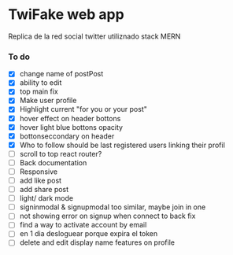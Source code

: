 # TwiFake web app

Replica de la red social twitter utiliznado stack MERN

### To do

- [x] change name of postPost
- [x] ability to edit
- [x] top main fix
- [x] Make user profile
- [x] Highlight current "for you or your post"
- [x] hover effect on header bottons
- [x] hover light blue bottons opacity
- [x] bottonseccondary on header
- [x] Who to follow should be last registered users linking their profil
- [ ] scroll to top react router?
- [ ] Back documentation
- [ ] Responsive
- [ ] add like post
- [ ] add share post
- [ ] light/ dark mode
- [ ] signinmodal & signupmodal too similar, maybe join in one
- [ ] not showing error on signup when connect to back fix
- [ ] find a way to activate account by email
- [ ] en 1 dia desloguear porque expira el token
- [ ] delete and edit display name features on profile
